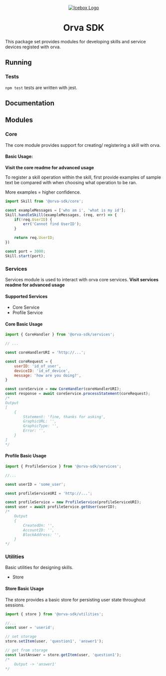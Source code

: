 <p align="center">
  <a href="" rel="noopener">
 <img src="https://avatars2.githubusercontent.com/u/53947571?s=200&v=4"  alt="Icebox Logo"></a>
</p>

<h1 align="center">Orva SDK</h1>

This package set provides modules for developing skills and service devices registed with orva.

## Running
### Tests
`npm test` tests are written with jest.

## Documentation

## Modules
### Core
The core module provides support for creating/ registering a skill with orva.

#### Basic Usage:
__Visit the core readme for advanced usage__

To register a skill operation within the skill, first provide examples of sample text be compared with when choosing what operation to be ran. 

More examples = higher confidence.

```js
import Skill from '@orva-sdk/core';

const exampleMessages = ['who am i', 'what is my id'];
Skill.handleSkill(exampleMessages, (req, err) => {
    if(!req.UserID) {
        err('Cannot find UserID');
    }

    return req.UserID;
})

const port = 3000;
Skill.start(port);

```

### Services
Services module is used to interact with orva core services.
__Visit services readme for advanced usage__

#### Supported Services
- Core Service
- Profile Service

#### Core Basic Usage

```js
import { CoreHandler } from '@orva-sdk/services';

// ...

const coreHandlerURI = 'http://...'; 

const coreRequest = {
    userID: 'id_of_user',
    deviceID: 'id_of_device',
    message: 'how are you doing?',
}

const coreService = new CoreHandler(coreHandlerURI);
const response = await coreService.processStatement(coreRequest);
/*
Output
[
    {
        Statement: 'fine, thanks for asking',
        GraphicURL: '',
        GraphicType: '',
        Error: '',
    }
]
*/
```
#### Profile Basic Usage
```js
import { ProfileService } from '@orva-sdk/services';

//...

const userID = 'some_user';

const profileServiceURI = 'http://...';

const profileService = new ProfileService(profileServiceURI);
const user = await profileService.getUser(userID);
/*
    Output
    {
        CreatedOn: '',
        AccountID: '',
        BlockAddress: '',
    }
*/

```

### Utilities
Basic utilities for designing skills.

- Store

#### Store Basic Usage
The store provides a basic store for persisting user state throughout sessions.

```js
import { store } from '@orva-sdk/utilities';

//...
const user = 'userid';

// set storage
store.setItem(user, 'question1', 'answer1');

// get from storage
const lastAnswer = store.getItem(user, 'question1');
/*
    Output -> 'answer1'
*/

```







